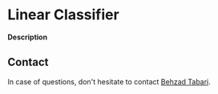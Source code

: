 # Linear Classifier


**Description**

## Contact

In case of questions, don't hesitate to contact [Behzad Tabari](mailto:behzad.tabari@tum.de).